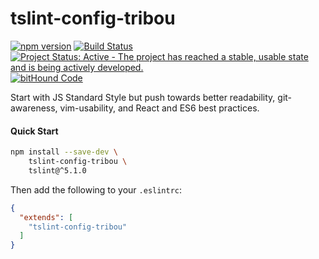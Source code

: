 # tslint-config-tribou

[![npm version](https://badge.fury.io/js/tslint-config-tribou.svg)](https://badge.fury.io/js/tslint-config-tribou)
[![Build Status](https://travis-ci.org/tribou/tslint-config-tribou.svg?branch=master)](https://travis-ci.org/tribou/tslint-config-tribou)
[![Project Status: Active - The project has reached a stable, usable state and is being actively developed.](http://www.repostatus.org/badges/latest/active.svg)](http://www.repostatus.org/#active)
[![bitHound Code](https://www.bithound.io/github/tribou/tslint-config-tribou/badges/code.svg)](https://www.bithound.io/github/tribou/tslint-config-tribou)

Start with JS Standard Style but push towards better readability,
git-awareness, vim-usability, and React and ES6 best practices.

#### Quick Start

```bash
npm install --save-dev \
    tslint-config-tribou \
    tslint@^5.1.0
```

Then add the following to your `.eslintrc`:

```json
{
  "extends": [
    "tslint-config-tribou"
  ]
}
```
